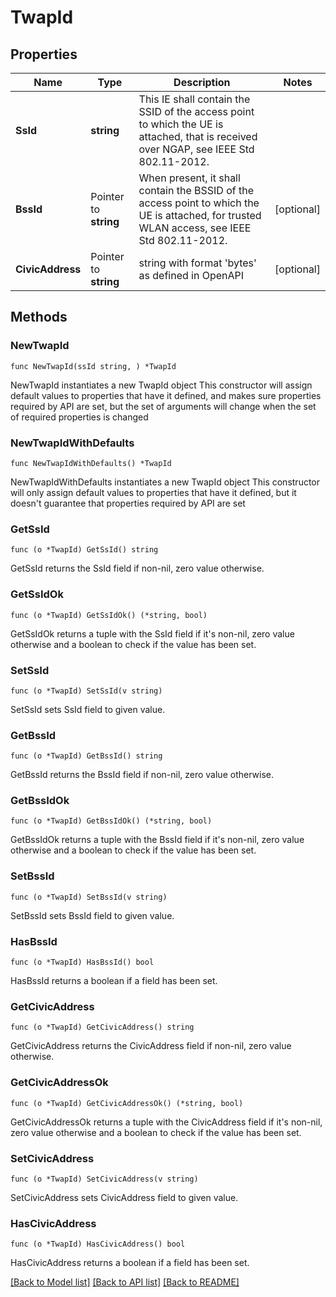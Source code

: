 # TwapId

## Properties

Name | Type | Description | Notes
------------ | ------------- | ------------- | -------------
**SsId** | **string** | This IE shall contain the SSID of the access point to which the UE is attached, that is received over NGAP, see IEEE Std 802.11-2012.   | 
**BssId** | Pointer to **string** | When present, it shall contain the BSSID of the access point to which the UE is attached, for trusted WLAN access, see IEEE Std 802.11-2012.   | [optional] 
**CivicAddress** | Pointer to **string** | string with format &#39;bytes&#39; as defined in OpenAPI | [optional] 

## Methods

### NewTwapId

`func NewTwapId(ssId string, ) *TwapId`

NewTwapId instantiates a new TwapId object
This constructor will assign default values to properties that have it defined,
and makes sure properties required by API are set, but the set of arguments
will change when the set of required properties is changed

### NewTwapIdWithDefaults

`func NewTwapIdWithDefaults() *TwapId`

NewTwapIdWithDefaults instantiates a new TwapId object
This constructor will only assign default values to properties that have it defined,
but it doesn't guarantee that properties required by API are set

### GetSsId

`func (o *TwapId) GetSsId() string`

GetSsId returns the SsId field if non-nil, zero value otherwise.

### GetSsIdOk

`func (o *TwapId) GetSsIdOk() (*string, bool)`

GetSsIdOk returns a tuple with the SsId field if it's non-nil, zero value otherwise
and a boolean to check if the value has been set.

### SetSsId

`func (o *TwapId) SetSsId(v string)`

SetSsId sets SsId field to given value.


### GetBssId

`func (o *TwapId) GetBssId() string`

GetBssId returns the BssId field if non-nil, zero value otherwise.

### GetBssIdOk

`func (o *TwapId) GetBssIdOk() (*string, bool)`

GetBssIdOk returns a tuple with the BssId field if it's non-nil, zero value otherwise
and a boolean to check if the value has been set.

### SetBssId

`func (o *TwapId) SetBssId(v string)`

SetBssId sets BssId field to given value.

### HasBssId

`func (o *TwapId) HasBssId() bool`

HasBssId returns a boolean if a field has been set.

### GetCivicAddress

`func (o *TwapId) GetCivicAddress() string`

GetCivicAddress returns the CivicAddress field if non-nil, zero value otherwise.

### GetCivicAddressOk

`func (o *TwapId) GetCivicAddressOk() (*string, bool)`

GetCivicAddressOk returns a tuple with the CivicAddress field if it's non-nil, zero value otherwise
and a boolean to check if the value has been set.

### SetCivicAddress

`func (o *TwapId) SetCivicAddress(v string)`

SetCivicAddress sets CivicAddress field to given value.

### HasCivicAddress

`func (o *TwapId) HasCivicAddress() bool`

HasCivicAddress returns a boolean if a field has been set.


[[Back to Model list]](../README.md#documentation-for-models) [[Back to API list]](../README.md#documentation-for-api-endpoints) [[Back to README]](../README.md)


